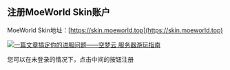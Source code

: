 ## 注册MoeWorld Skin账户

MoeWorld Skin地址：[https://skin.moeworld.top](https://skin.moeworld.top)

[![一篇文章搞定你的进服问题——空梦云 服务器游玩指南](https://img.loliloli.moe/images/2021/08/13/4fF9.png)](https://img.loliloli.moe/images/2021/08/13/4fF9.png)

您可以在未登录的情况下，点击中间的按钮注册


